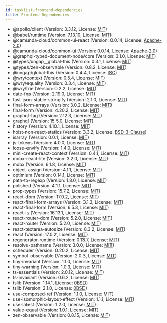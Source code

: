 ```yaml
---
id: tasklist-frontend-dependencies
title: Frontend Dependencies
---
```


* @apollo/client (Version: 3.3.12, License: [MIT](https://opensource.org/licenses/MIT))
* @babel/runtime (Version: 7.13.10, License: [MIT](https://opensource.org/licenses/MIT))
* @camunda-cloud/common-ui-react (Version: 0.0.14, License: [Apache-2.0](https://opensource.org/licenses/Apache-2.0))
* @camunda-cloud/common-ui (Version: 0.0.14, License: [Apache-2.0](https://opensource.org/licenses/Apache-2.0))
* @graphql-typed-document-node/core (Version: 3.1.0, License: [MIT](https://opensource.org/licenses/MIT))
* @types/ungap__global-this (Version: 0.3.1, License: [MIT](https://opensource.org/licenses/MIT))
* @types/zen-observable (Version: 0.8.2, License: [MIT](https://opensource.org/licenses/MIT))
* @ungap/global-this (Version: 0.4.4, License: [ISC](https://opensource.org/licenses/ISC))
* @wry/context (Version: 0.5.4, License: [MIT](https://opensource.org/licenses/MIT))
* @wry/equality (Version: 0.3.4, License: [MIT](https://opensource.org/licenses/MIT))
* @wry/trie (Version: 0.2.2, License: [MIT](https://opensource.org/licenses/MIT))
* date-fns (Version: 2.19.0, License: [MIT](https://opensource.org/licenses/MIT))
* fast-json-stable-stringify (Version: 2.1.0, License: [MIT](https://opensource.org/licenses/MIT))
* final-form-arrays (Version: 3.0.2, License: [MIT](https://opensource.org/licenses/MIT))
* final-form (Version: 4.20.2, License: [MIT](https://opensource.org/licenses/MIT))
* graphql-tag (Version: 2.12.3, License: [MIT](https://opensource.org/licenses/MIT))
* graphql (Version: 15.5.0, License: [MIT](https://opensource.org/licenses/MIT))
* history (Version: 4.10.1, License: [MIT](https://opensource.org/licenses/MIT))
* hoist-non-react-statics (Version: 3.3.2, License: [BSD-3-Clause](https://opensource.org/licenses/BSD-3-Clause))
* isarray (Version: 0.0.1, License: [MIT](https://opensource.org/licenses/MIT))
* js-tokens (Version: 4.0.0, License: [MIT](https://opensource.org/licenses/MIT))
* loose-envify (Version: 1.4.0, License: [MIT](https://opensource.org/licenses/MIT))
* mini-create-react-context (Version: 0.4.1, License: [MIT](https://opensource.org/licenses/MIT))
* mobx-react-lite (Version: 3.2.0, License: [MIT](https://opensource.org/licenses/MIT))
* mobx (Version: 6.1.8, License: [MIT](https://opensource.org/licenses/MIT))
* object-assign (Version: 4.1.1, License: [MIT](https://opensource.org/licenses/MIT))
* optimism (Version: 0.14.1, License: [MIT](https://opensource.org/licenses/MIT))
* path-to-regexp (Version: 1.8.0, License: [MIT](https://opensource.org/licenses/MIT))
* polished (Version: 4.1.1, License: [MIT](https://opensource.org/licenses/MIT))
* prop-types (Version: 15.7.2, License: [MIT](https://opensource.org/licenses/MIT))
* react-dom (Version: 17.0.2, License: [MIT](https://opensource.org/licenses/MIT))
* react-final-form-arrays (Version: 3.1.3, License: [MIT](https://opensource.org/licenses/MIT))
* react-final-form (Version: 6.5.3, License: [MIT](https://opensource.org/licenses/MIT))
* react-is (Version: 16.13.1, License: [MIT](https://opensource.org/licenses/MIT))
* react-router-dom (Version: 5.2.0, License: [MIT](https://opensource.org/licenses/MIT))
* react-router (Version: 5.2.0, License: [MIT](https://opensource.org/licenses/MIT))
* react-textarea-autosize (Version: 8.3.2, License: [MIT](https://opensource.org/licenses/MIT))
* react (Version: 17.0.2, License: [MIT](https://opensource.org/licenses/MIT))
* regenerator-runtime (Version: 0.13.7, License: [MIT](https://opensource.org/licenses/MIT))
* resolve-pathname (Version: 3.0.0, License: [MIT](https://opensource.org/licenses/MIT))
* scheduler (Version: 0.20.2, License: [MIT](https://opensource.org/licenses/MIT))
* symbol-observable (Version: 2.0.3, License: [MIT](https://opensource.org/licenses/MIT))
* tiny-invariant (Version: 1.1.0, License: [MIT](https://opensource.org/licenses/MIT))
* tiny-warning (Version: 1.0.3, License: [MIT](https://opensource.org/licenses/MIT))
* ts-essentials (Version: 2.0.12, License: [MIT](https://opensource.org/licenses/MIT))
* ts-invariant (Version: 0.6.2, License: [MIT](https://opensource.org/licenses/MIT))
* tslib (Version: 1.14.1, License: [0BSD](https://opensource.org/licenses/0BSD))
* tslib (Version: 2.1.0, License: [0BSD](https://opensource.org/licenses/0BSD))
* use-composed-ref (Version: 1.1.0, License: [MIT](https://opensource.org/licenses/MIT))
* use-isomorphic-layout-effect (Version: 1.1.1, License: [MIT](https://opensource.org/licenses/MIT))
* use-latest (Version: 1.2.0, License: [MIT](https://opensource.org/licenses/MIT))
* value-equal (Version: 1.0.1, License: [MIT](https://opensource.org/licenses/MIT))
* zen-observable (Version: 0.8.15, License: [MIT](https://opensource.org/licenses/MIT))
